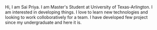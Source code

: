 
Hi, I am Sai Priya. I am Master's Student at University of Texas-Arlington. 
I am interested in developing things. 
I love to learn new technologies and looking to work colloboratively for a team.
I have developed few project since my undergraduate and here it is.

